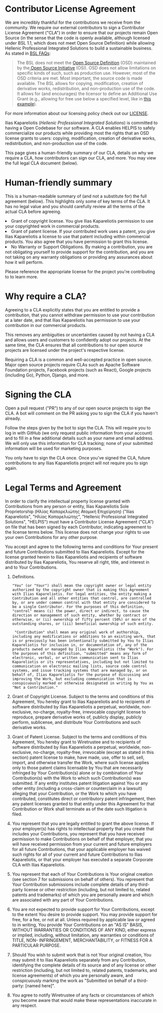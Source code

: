 #  Contributor License Agreement

We are incredibly thankful for the contributions we receive from the community. We require our external contributors to sign a Contributor License Agreement ("CLA") in order to ensure that our projects remain Open Source (in the sense that the code is openly available, although licensed under BSL 1.1, which does not meet Open Source Definition) while allowing Hellenic Professional Integrated Solutions to build a sustainable business. As stated in [BSL FAQs](https://mariadb.com/bsl-faq-adopting/#osl):

> The BSL does not meet the [Open Source Definition](https://en.wikipedia.org/wiki/The_Open_Source_Definition) (OSD) maintained by the[ Open Source Initiative](https://en.wikipedia.org/wiki/Open_Source_Initiative) (OSI). OSD does not allow limitations on specific kinds of such, such as production use. However, most of the OSD criteria are met. Most important, the source code is made available. The BSL allows for copying, modification, creation of derivative works, redistribution, and non-production use of the code. It allows for (and encourages) the licensor to define an Additional Use Grant (e.g., allowing for free use below a specified level, like in [this example](https://github.com/mariadb-corporation/MaxScale/blob/2.5/LICENSE25.TXT)).

For more information about our licensing policy check out our [LICENSE](LICENSE).

Ilias Kapareliotis (_Hellenic Professional Integrated Solutions_) is committed to having a Open Codebase for our software. A CLA enables HELPIS to safely commercialize our products while providing most the rights that an OSD license grants to users: copying, modification, creation of derivative works, redistribution, and non-production use of the code.

This page gives a human-friendly summary of our CLA, details on why we require a CLA, how contributors can sign our CLA, and more. You may view the full legal CLA document (below).

# Human-friendly summary

This is a human-readable summary of (and not a substitute for) the full agreement (below). This highlights only some of key terms of the CLA. It has no legal value and you should carefully review all the terms of the actual CLA before agreeing.

<li>Grant of copyright license. You give Ilias Kapareliotis permission to use your copyrighted work in commercial products.
</li>

<li>Grant of patent license. If your contributed work uses a patent, you give Ilias Kapareliotis a license to use that patent including within commercial products. You also agree that you have permission to grant this license.
</li>

<li>No Warranty or Support Obligations.
By making a contribution, you are not obligating yourself to provide support for the contribution, and you are not taking on any warranty obligations or providing any assurances about how it will perform.
</li>

Please reference the appropriate license for the project you're contributing to to learn more.

# Why require a CLA?

Agreeing to a CLA explicitly states that you are entitled to provide a contribution, that you cannot withdraw permission to use your contribution at a later date, and that Ilias Kapareliotis has permission to use your contribution in our commercial products.

This removes any ambiguities or uncertainties caused by not having a CLA and allows users and customers to confidently adopt our projects. At the same time, the CLA ensures that all contributions to our open source projects are licensed under the project's respective license.

Requiring a CLA is a common and well-accepted practice in open source. Major open source projects require CLAs such as Apache Software Foundation projects, Facebook projects (such as React), Google projects (including Go), Python, Django, and more.

# Signing the CLA

Open a pull request ("PR") to any of our open source projects to sign the CLA. A bot will comment on the PR asking you to sign the CLA if you haven't already.

Follow the steps given by the bot to sign the CLA. This will require you to log in with GitHub (we only request public information from your account) and to fill in a few additional details such as your name and email address. We will only use this information for CLA tracking; none of your submitted information will be used for marketing purposes.

You only have to sign the CLA once. Once you've signed the CLA, future contributions to any Ilias Kapareliotis project will not require you to sign again.

# Legal Terms and Agreement

In order to clarify the intellectual property license granted with Contributions from any person or entity, Ilias Kapareliotis Sole Proprietorship (Ηλίας Καπαρελιώτης Ατομική Επιχείρηση) ("Ilias Kapareliotis", "Ηλίας Καπαρελιώτης", "Hellenic Professional Integrated Solutions", "HELPIS") must have a Contributor License Agreement ("CLA") on file that has been signed by each Contributor, indicating agreement to the license terms below. This license does not change your rights to use your own Contributions for any other purpose.

You accept and agree to the following terms and conditions for Your present and future Contributions submitted to Ilias Kapareliotis. Except for the license granted herein to Ilias Kapareliotis and recipients of software distributed by Ilias Kapareliotis, You reserve all right, title, and interest in and to Your Contributions.

1. Definitions.

    ```
   "You" (or "Your") shall mean the copyright owner or legal entity authorized by the copyright owner that is making this Agreement with Ilias Kapareliotis. For legal entities, the entity making a Contribution and all other entities that control, are controlled by, or are under common control with that entity are considered to be a single Contributor. For the purposes of this definition, "control" means (i) the power, direct or indirect, to cause the direction or management of such entity, whether by contract or otherwise, or (ii) ownership of fifty percent (50%) or more of the outstanding shares, or (iii) beneficial ownership of such entity.
   ```
   ```
    "Contribution" shall mean any original work of authorship, including any modifications or additions to an existing work, that is or previously has been intentionally submitted by You to Ilias Kapareliotis for inclusion in, or documentation of, any of the products owned or managed by Ilias Kapareliotis (the "Work"). For the purposes of this definition, "submitted" means any form of electronic, verbal, or written communication sent to Ilias Kapareliotis or its representatives, including but not limited to communication on electronic mailing lists, source code control systems, and issue tracking systems that are managed by, or on behalf of, Ilias Kapareliotis for the purpose of discussing and improving the Work, but excluding communication that is conspicuously marked or otherwise designated in writing by You as "Not a Contribution."
   ```

2. Grant of Copyright License. Subject to the terms and conditions of this Agreement, You hereby grant to Ilias Kapareliotis and to recipients of software distributed by Ilias Kapareliotis a perpetual, worldwide, non-exclusive, no-charge, royalty-free, irrevocable copyright license to reproduce, prepare derivative works of, publicly display, publicly perform, sublicense, and distribute Your Contributions and such derivative works.


3. Grant of Patent License. Subject to the terms and conditions of this Agreement, You hereby grant to Wiretrustee and to recipients of software distributed by Ilias Kapareliotis a perpetual, worldwide, non-exclusive, no-charge, royalty-free, irrevocable (except as stated in this section) patent license to make, have made, use, offer to sell, sell, import, and otherwise transfer the Work, where such license applies only to those patent claims licensable by You that are necessarily infringed by Your Contribution(s) alone or by combination of Your Contribution(s) with the Work to which such Contribution(s) was submitted. If any entity institutes patent litigation against You or any other entity (including a cross-claim or counterclaim in a lawsuit) alleging that your Contribution, or the Work to which you have contributed, constitutes direct or contributory patent infringement, then any patent licenses granted to that entity under this Agreement for that Contribution or Work shall terminate as of the date such litigation is filed.


4. You represent that you are legally entitled to grant the above license. If your employer(s) has rights to intellectual property that you create that includes your Contributions, you represent that you have received permission to make Contributions on behalf of that employer, that you will have received permission from your current and future employers for all future Contributions, that your applicable employer has waived such rights for all of your current and future Contributions to Ilias Kapareliotis, or that your employer has executed a separate Corporate CLA with Ilias Kapareliotis.


5. You represent that each of Your Contributions is Your original creation (see section 7 for submissions on behalf of others). You represent that Your Contribution submissions include complete details of any third-party license or other restriction (including, but not limited to, related patents and trademarks) of which you are personally aware and which are associated with any part of Your Contributions.


6. You are not expected to provide support for Your Contributions, except to the extent You desire to provide support. You may provide support for free, for a fee, or not at all. Unless required by applicable law or agreed to in writing, You provide Your Contributions on an "AS IS" BASIS, WITHOUT WARRANTIES OR CONDITIONS OF ANY KIND, either express or implied, including, without limitation, any warranties or conditions of TITLE, NON- INFRINGEMENT, MERCHANTABILITY, or FITNESS FOR A PARTICULAR PURPOSE.


7. Should You wish to submit work that is not Your original creation, You may submit it to Ilias Kapareliotis separately from any Contribution, identifying the complete details of its source and of any license or other restriction (including, but not limited to, related patents, trademarks, and license agreements) of which you are personally aware, and conspicuously marking the work as "Submitted on behalf of a third-party: [named here]".


8. You agree to notify Wiretrustee of any facts or circumstances of which you become aware that would make these representations inaccurate in any respect.

